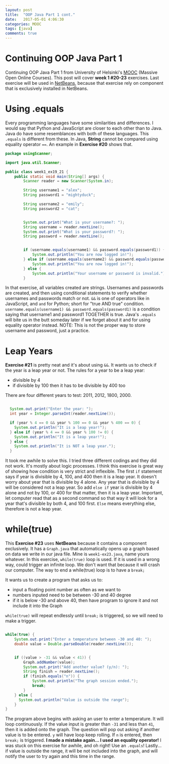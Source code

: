 ```yaml
---
layout: post
title:  "OOP Java Part 1 cont."
date:   2017-05-01 4:06:30
categories: MOOC
tags: [java]
comments: true
---
```


# Continuing OOP Java Part 1

Continuing OOP Java Part 1 from University of Helsinki's [MOOC][MOOC] (Massive Open Online Courses). This post will cover <strong>week 1 #20-23</strong> exercises. Last exercise will be used in [NetBeans][NetBeans], because that exercise rely on component that is exclusively installed in NetBeans.

# Using .equals

Every programming languages have some similarities and differences. I would say that Python and JavaScript are closer to each other than to Java. Java do have some resemblances with both of these languages. This `.equals` is different from these. In Java, <strong>String</strong> cannot be compared using equality operator `==`. An example in <strong>Exercise #20</strong> shows that.

```java
package usingScanner;

import java.util.Scanner;

public class week1_ex19_21 {
	public static void main(String[] args) {
		Scanner reader = new Scanner(System.in);

		String username1 = "alex";
		String password1 = "mightyduck";

		String username2 = "emily";
		String password2 = "cat";


		System.out.print("What is your username?: ");
		String username = reader.nextLine();
		System.out.print("What is your password?: ");
		String password = reader.nextLine();


		if (username.equals(username1) && password.equals(password1)) {
			System.out.println("You are now logged in!");
		} else if (username.equals(username2) && password.equals(password2)) {
			System.out.println("You are now logged in!");
		} else {
			System.out.println("Your username or password is invalid.");
		}
```		

In that exercise, all variables created are strings. Usernames and passwords are created, and then using conditional statements to verify whether usernames and passwords match or not. `&&` is one of operators like in JavaScript, and `and` for Python; short for "true AND true" condition. `username.equals(username1) && password.equals(password1)` is a condition saying that username1 and password1 TOGETHER is true. Java's `.equals` will bite us in the butt someday later if we forget about it and for using equality operator instead. NOTE: This is not the proper way to store username and password, just a practice.

# Leap Years

<strong>Exercise #21</strong> is pretty neat and it's about using `&&`. It wants us to check if the year is a leap year or not. The rules for a year to be a leap year:

- divisible by 4
- if divisible by 100 then it has to be divisible by 400 too

There are four different years to test: 2011, 2012, 1800, 2000.

```java

  System.out.print("Enter the year: ");
  int year = Integer.parseInt(reader.nextLine());

  if (year % 4 == 0 && year % 100 == 0 && year % 400 == 0) {
    System.out.println("It is a leap year!");
  } else if (year % 4 == 0 && year % 100 != 0) {
    System.out.println("It is a leap year!");
  } else {
    System.out.println("It is NOT a leap year.");
  }

```

It took me awhile to solve this. I tried three different codings and they did not work. It's mostly about logic processes. I think this exercise is great way of showing how condition is very strict and inflexible. The first `if` statement says if year is divisible by 4, 100, and 400 then it is a leap year. It doesn't worry about year that is divisible by 4 alone. Any year that is divisible by 4 will be considered not a leap year. So add `else if` year is divisible by 4 alone and not by 100, or 400 for that matter, then it is a leap year. Important, let computer read that as a second command so that way it will look for a year that's divisible by both 4, and 100 first. `Else` means everything else, therefore is not a leap year.

# while(true)

This <strong>Exercise #23</strong> uses <strong>NetBeans</strong> because it contains a component exclusively. It has a `Graph.java` that automatically opens up a graph based on data we write in our java file. Mine is `week1-ex23.java`, name yours whatever. In this exercise, `while(true)` loop is used. If it is used in a wrong way, could trigger an infinite loop. We don't want that because it will crash our computer. The way to end a while(true) loop is to have a `break;`

It wants us to create a program that asks us to:

- input a floating point number as often as we want to
- numbers inputed need to be between -30 and 40 degree
- if it is below -30 and above 40, then have program to ignore it and not include it into the Graph

`while(true)` will repeat endlessly until `break;` is triggered, so we will need to make a trigger.

```java

while(true) {
    System.out.print("Enter a temperature between -30 and 40: ");
    double value = Double.parseDouble(reader.nextLine());


    if ((value > -31 && value < 41)) {
        Graph.addNumber(value);
        System.out.print("Add another value? (y/n): ");
        String finish = reader.nextLine();
        if (finish.equals("n")) {
            System.out.println("The graph session ended.");
            break;
        }
    } else {
      System.out.println("Value is outside the range");
    }
}

```

The program above begins with asking an user to enter a temperature. It will loop continuously. If the value input is greater than `-31` and less than `41`, then it is added onto the graph. The question will pop out asking if another value is to be entered. `y` will have loop keep rolling. If `n` is entered, then `break;` is triggered. <strong>I made a mistake again... I used an equality operator!</strong> I was stuck on this exercise for awhile, and oh right! Use an `.equals`! Lastly... if value is outside the range, it will be not included into the graph, and will notify the user to try again and this time in the range.  





[MOOC]: https://www.mooc.fi/
[NetBeans]: https://www.netbeans.org
